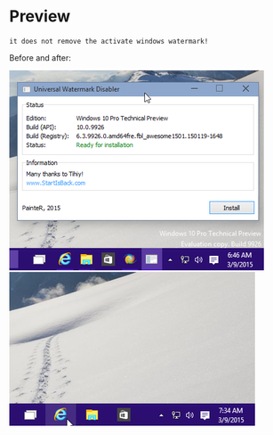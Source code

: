 # Preview

```
it does not remove the activate windows watermark!
```

Before and after:

![Before](before.png) ![After](after.png)
